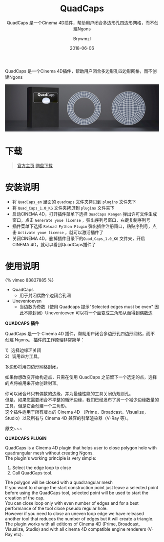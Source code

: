 ﻿---
layout:     post
title:      QuadCaps
subtitle:  QuadCaps 是一个Cinema 4D插件，帮助用户闭合多边形孔四边形网格，而不创建Ngons
date:       2018-06-06
author:     Brywmzl
header-img: img/C4D/csm_gits_video_top_770493397e.jpg
catalog: true
tags: [C4D插件]
---
QuadCaps 是一个Cinema 4D插件，帮助用户闭合多边形孔四边形网格，而不创建Ngons

<!--more-->

![](/img/C4D/plug-ins/QuadCaps/quadcaps.jpg)  

# 下载
> [官方主页](http://www.c4dzone.com/en/shop/plug-ins-17/quadcaps-1-0-255.htm)
> [网盘下载](https://pan.baidu.com/s/1skEWB4D#list/path=/App/MAXON/_Plug-ins/QuadCaps&parentPath=/App)

# 安装说明
* 将 `QuadCaps_en` 里面的 `quadcaps` 文件夹拷贝到 `plugins` 文件夹下
* 将 `Quad_Caps_1.0_KG` 文件夹拷贝到 `plugins` 文件夹下
* 启动CINEMA 4D，打开插件菜单下选择 `QuadCaps Kengen` 弹出许可文件生成窗口，点击 `Generate youe license` ，弹出序列号窗口，右键复制序列号
* 插件菜单下选择 `Reload Python Plugin` 弹出插件注册窗口，粘贴序列号，点击 `Activate youe license` ，就可以激活插件了
* 关闭CINEMA 4D，删掉插件目录下的`Quad_Caps_1.0_KG` 文件夹，开启CINEMA 4D，就可以看到QuadCaps插件了

# 使用说明
{% vimeo 83837885 %}

* QuadCaps
	* 用于封闭偶数个边闭合孔洞
* Uneventoeven
	* 当边数为奇数（使用 Quadcaps 提示"Selected edges must be even" 因此不能封闭）Uneventoeven 可以将一个面变成三角形从而得到偶数边


**QUADCAPS 插件**

QuadCaps 是一个 Cinema 4D 插件，帮助用户闭合多边形孔四边形网格，而不创建 Ngons。
插件的工作原理非常简单：

1）选择边缘环关闭  
2）调用四方工具。






多边形将用四边形网格封闭。



  
如果你想改变开始构造点，只需在使用 QuadCaps 之前留下一个选定的点，选择的点将被用来开始创建封顶。



  
你可以闭合环只有偶数的边缘，并为最佳性能的工具关闭伪规则孔。  
但是，如果您需要闭合不平整的循环边缘，我们已经发布了另一个减少边缘数量的工具，但是它会创建一个三角形。  
这个插件适用于所有版本的 Cinema 4D （Prime，Broadcast，Visualize，Studio）以及所有与 Cinema 4D 兼容的引擎渲染器（V-Ray 等）。

原文~~~

**QUADCAPS PLUGIN**

QuadCaps is a Cinema 4D plugin that helps user to close polygon hole with quadrangular mesh without creating Ngons.  
The plugin's working principle is very simple:  

1) Select the edge loop to close  
2) Call QuadCaps tool.  

The polygon will be closed with a quadrangular mesh  
If you want to change the start construction point just leave a selected point before using the QuadCaps tool, selected point will be used to start the creation of the cap.  
You can close loop only with even number of edges and for a best performance of the tool close pseudo regular hole.  
However if you need to close an uneven loop edge we have released another tool that reduces the number of edges but it will create a triangle.  
The plugin works with all editions of Cinema 4D (Prime, Broadcast, Visualize, Studio) and with all cinema 4D compatible engine renderers (V-Ray etc).  
